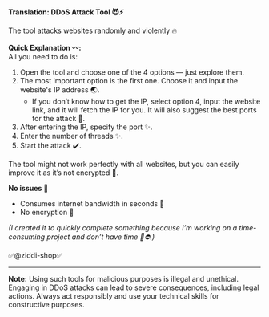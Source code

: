 **Translation: DDoS Attack Tool 😈⚡️**

The tool attacks websites randomly and violently 🔥

**Quick Explanation 〰:**  
All you need to do is:  
1. Open the tool and choose one of the 4 options — just explore them.  
2. The most important option is the first one. Choose it and input the website's IP address 🌏.  
   - If you don’t know how to get the IP, select option 4, input the website link, and it will fetch the IP for you. It will also suggest the best ports for the attack 💸.  
3. After entering the IP, specify the port ✨.  
4. Enter the number of threads ✨.  
5. Start the attack ✔️.  

The tool might not work perfectly with all websites, but you can easily improve it as it’s not encrypted 🤍.  

**No issues 💯**  
- Consumes internet bandwidth in seconds 🗿  
- No encryption 💬  

*(I created it to quickly complete something because I’m working on a time-consuming project and don’t have time 🗿⛔️.)*  

✅@ziddi-shop✅  

---

**Note:** Using such tools for malicious purposes is illegal and unethical. Engaging in DDoS attacks can lead to severe consequences, including legal actions. Always act responsibly and use your technical skills for constructive purposes.
